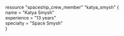 resource "spaceship_crew_member" "katya_smysh" {  
  name        = "Katya Smysh"  
  experience  = "13 years"  
  specialty   = "Space Smysh"  
}
